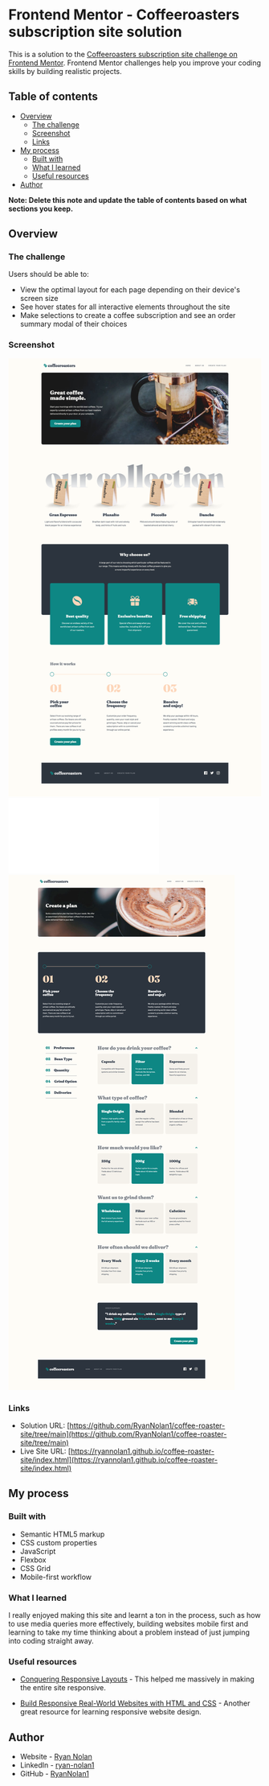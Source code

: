 # Frontend Mentor - Coffeeroasters subscription site solution

This is a solution to the [Coffeeroasters subscription site challenge on Frontend Mentor](https://www.frontendmentor.io/challenges/coffeeroasters-subscription-site-5Fc26HVY6). Frontend Mentor challenges help you improve your coding skills by building realistic projects.

## Table of contents

- [Overview](#overview)
  - [The challenge](#the-challenge)
  - [Screenshot](#screenshot)
  - [Links](#links)
- [My process](#my-process)
  - [Built with](#built-with)
  - [What I learned](#what-i-learned)
  - [Useful resources](#useful-resources)
- [Author](#author)

**Note: Delete this note and update the table of contents based on what sections you keep.**

## Overview

### The challenge

Users should be able to:

- View the optimal layout for each page depending on their device's screen size
- See hover states for all interactive elements throughout the site
- Make selections to create a coffee subscription and see an order summary modal of their choices

### Screenshot

![](./homepage.png)
![](./about.html)
![](./create-your-plan-page.png)

### Links

- Solution URL: [https://github.com/RyanNolan1/coffee-roaster-site/tree/main](https://github.com/RyanNolan1/coffee-roaster-site/tree/main)
- Live Site URL: [https://ryannolan1.github.io/coffee-roaster-site/index.html](https://ryannolan1.github.io/coffee-roaster-site/index.html)

## My process

### Built with

- Semantic HTML5 markup
- CSS custom properties
- JavaScript
- Flexbox
- CSS Grid
- Mobile-first workflow

### What I learned

I really enjoyed making this site and learnt a ton in the process, such as how to use media queries more effectively, building websites mobile first and learning to take my time thinking about a problem instead of just jumping into coding straight away.

### Useful resources

- [Conquering Responsive Layouts](https://courses.kevinpowell.co/conquering-responsive-layouts) - This helped me massively in making the entire site responsive.

- [Build Responsive Real-World Websites with HTML and CSS](https://www.udemy.com/course/design-and-develop-a-killer-website-with-html5-and-css3/) - Another great resource for learning responsive website design.

## Author

- Website - [Ryan Nolan](http://ryannolan.uk/)
- LinkedIn - [ryan-nolan1](https://www.linkedin.com/in/ryan-nolan1/)
- GitHub - [RyanNolan1](https://github.com/RyanNolan1/)
